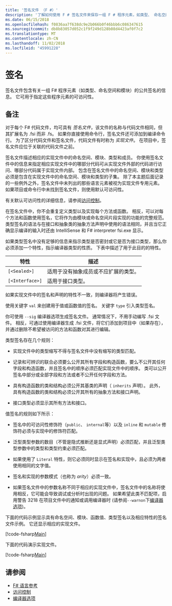 ```yaml
---
title: '签名文件 （F #）'
description: '了解如何使用 F # 签名文件来保存一组 F # 程序元素，如类型、 命名空间和模块的信息的公共签名。'
ms.date: 06/15/2018
ms.openlocfilehash: f0836aa7f638dc9e2b066b0f46bbb6c086347615
ms.sourcegitcommit: db8b83057d052c1f9f249d128b08d4423af0f7c2
ms.translationtype: MT
ms.contentlocale: zh-CN
ms.lasthandoff: 11/02/2018
ms.locfileid: "45991228"
---
```

# <a name="signatures"></a>签名

签名文件包含有关一组 F# 程序元素（如类型、命名空间和模块）的公共签名的信息。 它可用于指定这些程序元素的可访问性。

## <a name="remarks"></a>备注

对于每个 F# 代码文件，均可具有 *签名文件*，该文件的名称与代码文件相同，但其扩展名为 .fsi 而非 .fs。 如果你直接使用命令行，签名文件还可添加到编译命令行。 为了区分代码文件和签名文件，代码文件有时称为 *实现文件*。 在项目中，签名文件应位于关联的代码文件之前。

签名文件描述相应的实现文件中的命名空间、模块、类型和成员。 你使用签名文件中的信息来指定相应实现文件中的哪部分代码可从实现文件外部的代码进行访问、哪部分代码属于实现文件内部。 包含在签名文件中的命名空间、模块和类型必须是包含在实现文件中的命名空间、模块和类型的子集。 除了本主题后面记录的一些例外之外，签名文件中未列出的那些语言元素被视为实现文件专用元素。 如果项目或命令行中未找到签名文件，则使用默认可访问性。

有关默认可访问性的详细信息，请参阅[访问控制](access-control.md)。

在签名文件中，你不会重复定义类型以及实现每个方法或函数。 相反，可以对每个方法和函数使用签名，它将作为由模块或命名空间片段实现的功能的完整规范。 类型签名的语法与在接口和抽象类的抽象方法声明中使用的语法相同，并且当它正确显示编译的输入时还由 IntelliSense 和 F# interpreter fsi.exe 显示。

如果类型签名中没有足够的信息来指示类型是否密封或它是否为接口类型，那么你必须添加一个特性，指示编译器类型的性质。 下表中描述了用于此目的的特性。

|特性|描述|
|---------|-----------|
|`[<Sealed>]`|适用于没有抽象成员或不应扩展的类型。|
|`[<Interface>]`|适用于接口类型。|
如果实现文件中的签名和声明的特性不一致，则编译器将产生错误。

使用关键字 `val` 来创建用于值或函数值的签名。 关键字 `type` 引入类型签名。

你可使用 `--sig` 编译器选项生成签名文件。 通常情况下，不用手动编写 .fsi 文件。 相反，可通过使用编译器生成 .fsi 文件，将它们添加到项目中（如果存在），并通过删除不希望被访问的方法和函数对其进行编辑。

类型签名存在几个规则：

- 实现文件中的类型缩写不得与签名文件中没有缩写的类型匹配。

- 记录和可辨识的联合必须要么公开其所有字段和构造函数，要么不公开其任何字段和构造函数，并且签名中的顺序必须匹配实现文件中的顺序。 类可以公开签名中部分或全部字段和方法或者不公开任何字段和方法。

- 具有构造函数的类和结构必须公开其基类的声明（ `inherits` 声明）。 此外，具有构造函数的类和结构必须公开其所有的抽象方法和接口声明。

- 接口类型必须显示其所有方法和接口。

值签名的规则如下所示：

- 签名中的可访问性修饰符（`public`、 `internal`等）以及 `inline` 和 `mutable` 修饰符必须与实现中的修饰符匹配。

- 泛型类型参数的数目（不管是隐式推断还是显式声明）必须匹配，并且泛型类型参数中的类型和类型约束必须匹配。

- 如果使用了 `Literal` 特性，则它必须同时显示在签名和实现中，且必须为两者使用相同的文字值。

- 签名和实现的参数模式（也称为 *arity*）必须一致。

- 如果签名文件中的参数名称不同于相应的实现文件中，签名文件中的名称将使用相反，它可能会导致调试或分析时出现的问题。 如果希望此类不匹配项，启用警告 3218 在项目文件中的通知或调用编译器时 (请参阅`--warnon`下[编译器选项](compiler-options.md))。

下面的代码示例显示具有命名空间、模块、函数值、类型签名以及相应特性的签名文件示例。 它还显示相应的实现文件。

[!code-fsharp[Main](../../../samples/snippets/fsharp/fssignatures/snippet9002.fs)]

下面的代码演示实现文件。

[!code-fsharp[Main](../../../samples/snippets/fsharp/fssignatures/snippet9001.fs)]

## <a name="see-also"></a>请参阅

- [F# 语言参考](index.md)
- [访问控制](access-control.md)
- [编译器选项](compiler-options.md)
